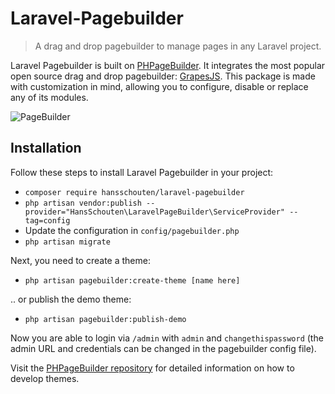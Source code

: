 # Laravel-Pagebuilder
> A drag and drop pagebuilder to manage pages in any Laravel project.

Laravel Pagebuilder is built on [PHPageBuilder](https://github.com/HansSchouten/PHPagebuilder). It integrates the most popular open source drag and drop pagebuilder: [GrapesJS](https://grapesjs.com/). This package is made with customization in mind, allowing you to configure, disable or replace any of its modules.

![PageBuilder](https://user-images.githubusercontent.com/5946444/70818285-97c81a80-1dd3-11ea-84b0-2a6ff3a8765a.png)

## Installation

Follow these steps to install Laravel Pagebuilder in your project:
- `composer require hansschouten/laravel-pagebuilder`
- `php artisan vendor:publish --provider="HansSchouten\LaravelPageBuilder\ServiceProvider" --tag=config`
- Update the configuration in `config/pagebuilder.php`
- `php artisan migrate`

Next, you need to create a theme:
- `php artisan pagebuilder:create-theme [name here]`

.. or publish the demo theme:
- `php artisan pagebuilder:publish-demo`

Now you are able to login via `/admin` with `admin` and `changethispassword` (the admin URL and credentials can be changed in the pagebuilder config file).

Visit the [PHPageBuilder repository](https://github.com/HansSchouten/PHPagebuilder#create-a-theme) for detailed information on how to develop themes.
